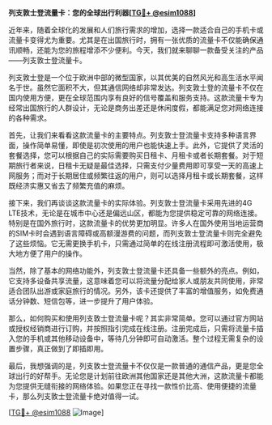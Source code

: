 **列支敦士登流量卡：您的全球出行利器[[TG💪+ @esim1088](https://t.me/s/esim1088)]**

近年来，随着全球化的发展和人们旅行需求的增加，选择一款适合自己的手机卡或流量卡变得尤为重要。尤其是在出国旅行时，拥有一张优质的流量卡不仅能确保通讯顺畅，还能为您的旅程增添不少便利。今天，我们就来聊聊一款备受关注的产品——列支敦士登流量卡。

列支敦士登是一个位于欧洲中部的微型国家，以其优美的自然风光和高生活水平闻名于世。虽然它面积不大，但其通信网络却非常发达。列支敦士登的流量卡不仅在国内使用方便，更在全球范围内享有良好的信号覆盖和服务支持。这款流量卡专为经常出国旅行的人群设计，无论是商务出差还是休闲度假，都能满足您对网络连接的各种需求。

首先，让我们来看看这款流量卡的主要特点。列支敦士登流量卡支持多种语言界面，操作简单易懂，即使是初次使用的用户也能快速上手。此外，它提供了灵活的套餐选择，您可以根据自己的实际需要购买日租卡、月租卡或者长期套餐。对于短期旅行者来说，日租卡无疑是最佳选择，只需支付少量费用即可享受一天的高速上网服务；而对于长期居住或频繁往返的用户，则可以选择月租卡或长期套餐，这样既经济实惠又省去了频繁充值的麻烦。

接下来，我们再谈谈这款流量卡的实际体验。列支敦士登流量卡采用先进的4G LTE技术，无论是在城市中心还是偏远山区，都能为您提供稳定可靠的网络连接。特别是在国外旅行时，这款流量卡的优势更加明显。许多人在国外使用当地运营商的SIM卡时会遇到语言障碍或高额漫游费的问题，而列支敦士登流量卡则完全避免了这些烦恼。它无需更换手机卡，只需通过简单的在线注册流程即可激活使用，极大地方便了用户的操作。

当然，除了基本的网络功能外，列支敦士登流量卡还具备一些额外的亮点。例如，它支持多设备共享流量，这意味着您可以将流量分配给家人或朋友共同使用，非常适合团队出游或家庭旅行的情况。另外，该卡还提供了丰富的增值服务，如免费通话分钟数、短信包等，进一步提升了用户体验。

那么，如何购买和使用列支敦士登流量卡呢？其实非常简单。您可以通过官方网站或授权经销商进行订购，并按照指引完成在线注册。注册完成后，只需将流量卡插入您的手机或其他移动设备中，等待几分钟即可自动激活。整个过程无需复杂的设置步骤，真正做到了即插即用。

最后，我想强调的是，列支敦士登流量卡不仅仅是一款普通的通信产品，更是您全球出行的好帮手。无论您是计划前往欧洲其他国家还是其他大洲，这款流量卡都能为您提供无缝衔接的网络体验。如果您正在寻找一款性价比高、使用便捷的流量卡，那么列支敦士登流量卡绝对值得一试。

[[TG💪+ @esim1088](https://t.me/s/esim1088) ![Image](https://i.postimg.cc/4NQfJmqS/Snipaste-2025-05-13-00-14-12.png)]